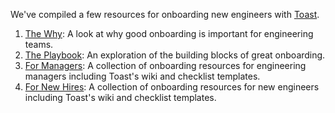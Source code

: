 We've compiled a few resources for onboarding new engineers with [Toast](http://pos.toasttab.com).

1. [The Why](https://github.com/arielleshipper/donut-toast-engineering-onboarding/blob/master/playbook-the-why.md): A look at why good onboarding is important for engineering teams.
2. [The Playbook](https://github.com/arielleshipper/donut-toast-engineering-onboarding/blob/master/building-blocks-of-onboarding.md): An exploration of the building blocks of great onboarding.
3. [For Managers](https://github.com/arielleshipper/donut-toast-engineering-onboarding/blob/master/for-managers.md): A collection of onboarding resources for engineering managers including Toast's wiki and checklist templates.
4. [For New Hires](https://github.com/arielleshipper/donut-toast-engineering-onboarding/blob/master/for-new-hires.md): A collection of onboarding resources for new engineers including Toast's wiki and checklist templates.
